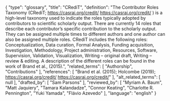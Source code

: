 {
    "type": "glossary",
    "title": "CRediT",
    "definition": "The  Contributor Roles Taxonomy (CRediT; https://casrai.org/credit/ https://casrai.org/credit/ ) is a high-level taxonomy used to indicate the roles typically adopted by contributors to scientific scholarly output. There are currently 14 roles that describe each contributor’s specific contribution to the scholarly output. They can be assigned multiple times to different authors and one author can also be assigned multiple roles. CRediT includes the following roles: Conceptualization, Data curation, Formal Analysis, Funding acquisition, Investigation, Methodology, Project administration, Resources, Software, Supervision, Validation, Visualization, Writing – original draft, Writing – review & editing. A description of the different roles can be found in the work of Brand et al., (2015).",
    "related_terms": [
        "Authorship",
        "Contributions"
    ],
    "references": [
        "Brand et al. (2015); Holcombe (2019); https://casrai.org/credit/ https://casrai.org/credit/"
    ],
    "alt_related_terms": [
        null
    ],
    "drafted_by": [
        "Sam Parsons"
    ],
    "reviewed_by": [
        "Myriam A. Baum",
        "Matt Jaquiery",
        "Tamara Kalandadze",
        "Connor Keating",
        "Charlotte R. Pennington",
        "Yuki Yamada",
        "Flávio Azevedo"
    ],
    "language": "english"
}